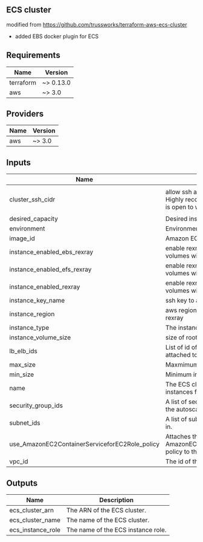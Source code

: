 ## ECS cluster
modified from https://github.com/trussworks/terraform-aws-ecs-cluster
* added EBS docker plugin for ECS

<!-- BEGINNING OF PRE-COMMIT-TERRAFORM DOCS HOOK -->
## Requirements

| Name | Version |
|------|---------|
| terraform | ~> 0.13.0 |
| aws | ~> 3.0 |

## Providers

| Name | Version |
|------|---------|
| aws | ~> 3.0 |

## Inputs

| Name | Description | Type | Default | Required |
|------|-------------|------|---------|:--------:|
| cluster\_ssh\_cidr | allow ssh access only from these IP's. Highly recommended to change as this is open to world by default | `list(string)` | <pre>[<br>  "0.0.0.0/0"<br>]</pre> | no |
| desired\_capacity | Desired instance count. 0 for ignoring | `number` | `0` | no |
| environment | Environment tag. | `string` | n/a | yes |
| image\_id | Amazon ECS-Optimized AMI. | `string` | `""` | no |
| instance\_enabled\_ebs\_rexray | enable rexray for manage docker volumes with ebs | `bool` | `true` | no |
| instance\_enabled\_efs\_rexray | enable rexray for manage docker volumes with efs | `bool` | `false` | no |
| instance\_enabled\_rexray | enable rexray for manage docker volumes with ebs | `bool` | `true` | no |
| instance\_key\_name | ssh key to access ec2 instance | `string` | `""` | no |
| instance\_region | aws region of the instances needed for rexray | `string` | `"eu-central-1"` | no |
| instance\_type | The instance type to use. | `string` | `"t2.micro"` | no |
| instance\_volume\_size | size of root disk in GB | `number` | `30` | no |
| lb\_elb\_ids | List of id of ELB which should be attached to autoscaling group | `list(string)` | `[]` | no |
| max\_size | Maxmimum instance count. | `number` | `5` | no |
| min\_size | Minimum instance count. | `number` | `1` | no |
| name | The ECS cluster name this will launching instances for. | `string` | n/a | yes |
| security\_group\_ids | A list of security group ids to attach to the autoscaling group | `list(string)` | `[]` | no |
| subnet\_ids | A list of subnet IDs to launch resources in. | `list(string)` | n/a | yes |
| use\_AmazonEC2ContainerServiceforEC2Role\_policy | Attaches the AWS managed AmazonEC2ContainerServiceforEC2Role policy to the ECS instance role. | `string` | `true` | no |
| vpc\_id | The id of the VPC to launch resources in. | `any` | n/a | yes |

## Outputs

| Name | Description |
|------|-------------|
| ecs\_cluster\_arn | The ARN of the ECS cluster. |
| ecs\_cluster\_name | The name of the ECS cluster. |
| ecs\_instance\_role | The name of the ECS instance role. |

<!-- END OF PRE-COMMIT-TERRAFORM DOCS HOOK -->
